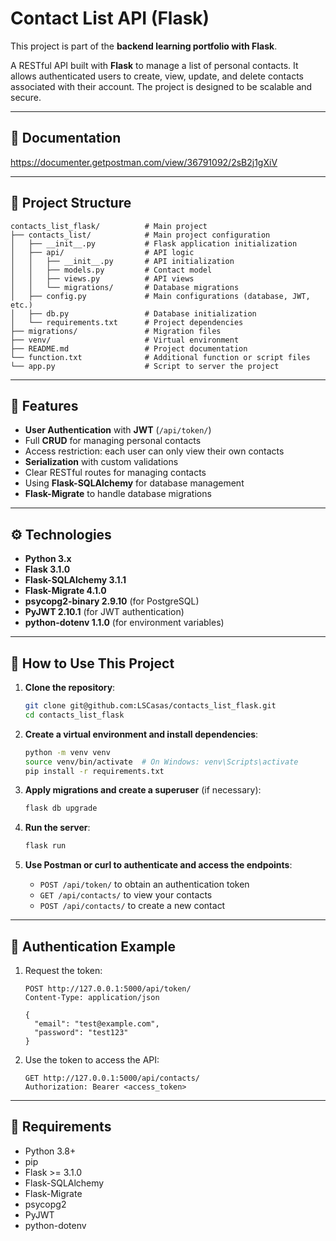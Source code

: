 # Contact List API (Flask)

This project is part of the **backend learning portfolio with Flask**.

A RESTful API built with **Flask** to manage a list of personal contacts. It allows authenticated users to create, view, update, and delete contacts associated with their account. The project is designed to be scalable and secure.

---

## 📁 Documentation

https://documenter.getpostman.com/view/36791092/2sB2j1gXiV

---

## 📁 Project Structure

```
contacts_list_flask/          # Main project
├── contacts_list/            # Main project configuration
│   ├── __init__.py           # Flask application initialization
│   ├── api/                  # API logic
│   │   ├── __init__.py       # API initialization
│   │   ├── models.py         # Contact model
│   │   ├── views.py          # API views
│   │   └── migrations/       # Database migrations
│   ├── config.py             # Main configurations (database, JWT, etc.)
│   ├── db.py                 # Database initialization
│   └── requirements.txt      # Project dependencies
├── migrations/               # Migration files
├── venv/                     # Virtual environment
├── README.md                 # Project documentation
└── function.txt              # Additional function or script files
└── app.py                    # Script to server the project
```

---

## 🔐 Features

- **User Authentication** with **JWT** (`/api/token/`)
- Full **CRUD** for managing personal contacts
- Access restriction: each user can only view their own contacts
- **Serialization** with custom validations
- Clear RESTful routes for managing contacts
- Using **Flask-SQLAlchemy** for database management
- **Flask-Migrate** to handle database migrations

---

## ⚙️ Technologies

- **Python 3.x**
- **Flask 3.1.0**
- **Flask-SQLAlchemy 3.1.1**
- **Flask-Migrate 4.1.0**
- **psycopg2-binary 2.9.10** (for PostgreSQL)
- **PyJWT 2.10.1** (for JWT authentication)
- **python-dotenv 1.1.0** (for environment variables)

---

## 🚀 How to Use This Project

1. **Clone the repository**:

   ```bash
   git clone git@github.com:LSCasas/contacts_list_flask.git
   cd contacts_list_flask
   ```

2. **Create a virtual environment and install dependencies**:

   ```bash
   python -m venv venv
   source venv/bin/activate  # On Windows: venv\Scripts\activate
   pip install -r requirements.txt
   ```

3. **Apply migrations and create a superuser** (if necessary):

   ```bash
   flask db upgrade
   ```

4. **Run the server**:

   ```bash
   flask run
   ```

5. **Use Postman or curl to authenticate and access the endpoints**:

   - `POST /api/token/` to obtain an authentication token
   - `GET /api/contacts/` to view your contacts
   - `POST /api/contacts/` to create a new contact

---

## 🧪 Authentication Example

1. Request the token:

   ```
   POST http://127.0.0.1:5000/api/token/
   Content-Type: application/json

   {
     "email": "test@example.com",
     "password": "test123"
   }
   ```

2. Use the token to access the API:

   ```
   GET http://127.0.0.1:5000/api/contacts/
   Authorization: Bearer <access_token>
   ```

---

## 📌 Requirements

- Python 3.8+
- pip
- Flask >= 3.1.0
- Flask-SQLAlchemy
- Flask-Migrate
- psycopg2
- PyJWT
- python-dotenv

